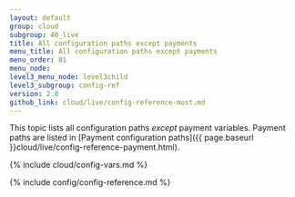 ```yaml
---
layout: default
group: cloud
subgroup: 40_live
title: All configuration paths except payments
menu_title: All configuration paths except payments
menu_order: 81
menu_node: 
level3_menu_node: level3child
level3_subgroup: config-ref
version: 2.0
github_link: cloud/live/config-reference-most.md
---
```


This topic lists all configuration paths _except_ payment variables. Payment paths are listed in [Payment configuration paths]({{ page.baseurl }}cloud/live/config-reference-payment.html).

{% include cloud/config-vars.md %}

{% include config/config-reference.md %}

